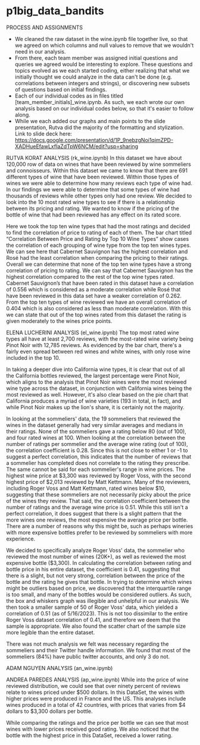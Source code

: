 # p1big_data_bandits

PROCESS AND ASSIGNMENTS
- We cleaned the raw dataset in the wine.ipynb file together live, so that we agreed on which columns and null values to remove that we wouldn't need in our analysis. 
- From there, each team member was assigned initial questions and queries we agreed would be interesting to explore. These questions and topics evolved as we each started coding, either realizing that what we initially thought we could analyze in the data can't be done (e.g. correlations between integers and strings), or discovering new subsets of questions based on initial findings. 
- Each of our individual codes as in files titled [team_member_initials]_wine.ipynb. As such, we each wrote our own analysis based on our individual codes below, so that it's easier to follow along.
- While we each added our graphs and main points to the slide presentation, Rutva did the majority of the formatting and stylization. Link to slide deck here: https://docs.google.com/presentation/d/1P_9nebzgNoi1qimZPD-XADHueEfawLxfIaZdTpW6NCM/edit?usp=sharing

RUTVA KORAT ANALYSIS (rk_wine.ipynb)
In this dataset we have about 120,000 row of data on wines that have been reviewed by wine sommeliers and connoisseurs.
Within this dataset we came to know that there are 691 different types of wine that have been reviewed. Within those types of wines we were able to determine how many reviews each type of wine had. In our findings we were able to determine that some types of wine had thousands of reviews while other types only had one review. We decided to look into the 10 most rated wine types to see if there is a relationship between its pricing and rating. We wanted to know if the pricing of the bottle of wine that had been reviewed has any effect on its rated score. 

Here we took the top ten wine types that had the most ratings and decided to find the correlation of price to rating of each of them. The bar chart titled “Correlation Between Price and Rating by Top 10 Wine Types” show cases the correlation of each grouping of wine type from the top ten wines types. We can see here that Cabernet Sauvignon has the highest correlation and Rosé had the least correlation when comparing the pricing to their ratings. Overall we can determine that none of the top ten wine types have a strong correlation of pricing to rating. We can say that Cabernet Sauvignon has the highest correlation compared to the rest of the top wine types rated. Cabernet Sauvignon’s that have been rated in this dataset have a correlation of 0.556 which is considered as a moderate correlation while Rosé that have been reviewed in this data set have a weaker correlation of 0.262. From the top ten types of wine reviewed we have an overall correlation of 0.404 which is also considered as less than moderate correlation. With this we can state that out of the top wines rated from this dataset the rating is given moderately to the wines price points. 


ELENA LUCHERINI ANALYSIS (el_wine.ipynb)
The top most rated wine types all have at least 2,700 reviews, with the most-rated wine variety being Pinot Noir with 12,785 reviews. As evidenced by the bar chart, there's a fairly even spread between red wines and white wines, with only rose wine included in the top 10.

In taking a deeper dive into California wine types, it is clear that out of all the California bottles reviewed, the largest percentage were Pinot Noir, which aligns to the analysis that Pinot Noir wines were the most reviewed wine type across the dataset, in conjunction with California wines being the most reviewed as well. However, it's also clear based on the pie chart that California produces a myriad of wine varieties (193 in total, in fact), and while Pinot Noir makes up the lion's share, it is certainly not the majority. 

In looking at the sommeliers' data, the 19 sommeliers that reviewed the wines in the dataset generally had very similar averages and medians in their ratings. None of the sommeliers gave a rating below 80 (out of 100), and four rated wines at 100. When looking at the correlation between the number of ratings per sommelier and the average wine rating (out of 100), the correlation coefficient is 0.28. Since this is not close to either 1 or -1 to suggest a perfect correlation, this indicates that the number of reviews that a sommelier has completed does not correlate to the rating they prescribe. The same cannot be said for each sommelier's range in wine prices. The highest wine price at $3,300 was reviewed by Roger Voss, with the second highest price of $2,013 reviewed by Matt Kettmann. Many of the reviewers, including Roger Voss and Matt Kettmann, rated wines below $10, suggesting that these sommeliers are not necessarily picky about the price of the wines they review. That said, the correlation coefficient between the number of ratings and the average wine price is 0.51. While this still isn't a perfect correlation, it does suggest that there is a slight pattern that the more wines one reviews, the most expensive the average price per bottle. There are a number of reasons why this might be, such as perhaps wineries with more expensive bottles prefer to be reviewed by sommeliers with more experience. 

We decided to specifically analyze Roger Voss' data, the sommelier who reviewed the most number of wines (20K+), as well as reviewed the most expensive bottle ($3,300). In calculating the correlation between rating and bottle price in his entire dataset, the coefficient is 0.41, suggesting that there is a slight, but not very strong, correlation between the price of the bottle and the rating he gives that bottle. In trying to determine which wines might be outliers based on price, we discovered that the interquartile range is too small, and many of the bottles would be considered outliers. As such, the box and whiskers graph was illegible and unhelpful in our analysis. We then took a smaller sample of 50 of Roger Voss' data, which yielded a correlation of 0.51 (as of 5/16/2023). This is not too dissimilar to the entire Roger Voss dataset correlation of 0.41, and therefore we deem that the sample is appropriate. We also found the scatter chart of the sample size more legible than the entire dataset. 

There was not much analysis we felt was necessary regarding the sommeliers and their Twitter handle information. We found that most of the sommeliers (84%) have public twitter accounts, and only 3 do not.


ADAM NGUYEN ANALYSIS (an_wine.ipynb)



ANDREA PAREDES ANALYSIS (ap_wine.ipynb)
While into the price of wine reviewed distribution, we could see that over ninety percent of reviews relate to wines priced under $500 dollars. In this DataSet, the wines with higher prices were produced in France and the US.
This analyses include wines produced in a total of 42 countries, with prices that varies from $4 dollars to $3,300 dollars per bottle.

While comparing the ratings and the price per bottle we can see that most wines with lower prices received good rating. We also noticed that the bottle with the highest price in this DataSet, received a lower rating.
